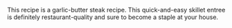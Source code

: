 This recipe is a garlic-butter steak recipe. This quick-and-easy skillet entree is definitely restaurant-quality and sure to become a staple at your house.